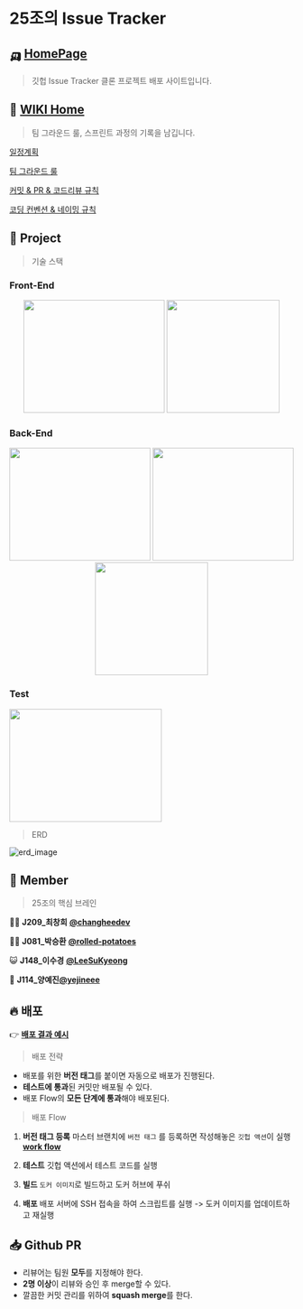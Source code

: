 # 25조의 Issue Tracker

## 🛺 [HomePage](http://49.50.172.69)
> 깃헙 Issue Tracker 클론 프로젝트 배포 사이트입니다.

## 📖 [WIKI Home](https://github.com/boostcamp-2020/IssueTracker-25/wiki)
> 팀 그라운드 룰, 스프린트 과정의 기록을 남깁니다.


[일정계획](https://github.com/boostcamp-2020/IssueTracker-25/wiki/%EC%9D%BC%EC%A0%95-%EA%B3%84%ED%9A%8D)

[팀 그라운드 룰](https://github.com/boostcamp-2020/IssueTracker-25/wiki/%ED%8C%80%ED%94%84%EB%A1%9C%EC%A0%9D%ED%8A%B8-%EA%B7%B8%EB%9D%BC%EC%9A%B4%EB%93%9C-%EB%A3%B0)

[커밋 & PR & 코드리뷰 규칙](https://github.com/boostcamp-2020/IssueTracker-25/wiki/%EC%BB%A4%EB%B0%8B,-PR,-%EC%BD%94%EB%93%9C%EB%A6%AC%EB%B7%B0-%EB%A3%B0)

[코딩 컨벤션 & 네이밍 규칙](https://github.com/boostcamp-2020/IssueTracker-25/wiki/%EC%BD%94%EB%94%A9-%EC%BB%A8%EB%B2%A4%EC%85%98-&-%EB%84%A4%EC%9D%B4%EB%B0%8D-%EA%B7%9C%EC%B9%99)

## 📌 Project
> 기술 스택
### Front-End
<p align="center">
<img width="250" height="200" src="https://user-images.githubusercontent.com/44409642/97563378-4d20b280-1a26-11eb-9da6-537f55b37718.png"/>
<img width="200" height="200" src="https://user-images.githubusercontent.com/44409642/97563380-4e51df80-1a26-11eb-880a-e8839c453956.png"/>

### Back-End
<p align="center">
<Img  width="250" height="200" src="https://user-images.githubusercontent.com/44409642/97563827-041d2e00-1a27-11eb-8331-64681489f8fe.png"/>
<Img  width="250" height="200" src="https://user-images.githubusercontent.com/44409642/97563829-054e5b00-1a27-11eb-851c-185099d08247.png"/>
<Img  width="200" height="200" src="https://user-images.githubusercontent.com/44409642/97563831-067f8800-1a27-11eb-85ab-0fd8d6eca3bc.png"/>
</p>

### Test 
<Img width='270' height='200' src="https://user-images.githubusercontent.com/44409642/97564024-49416000-1a27-11eb-9750-577ccf3db88a.png"/>


> ERD

![erd_image](https://s3.us-west-2.amazonaws.com/secure.notion-static.com/d71a75c5-4cac-463b-8550-f995c837d0af/Copy_of_undefined_%281%29.png?X-Amz-Algorithm=AWS4-HMAC-SHA256&X-Amz-Credential=AKIAT73L2G45O3KS52Y5%2F20201028%2Fus-west-2%2Fs3%2Faws4_request&X-Amz-Date=20201028T095500Z&X-Amz-Expires=86400&X-Amz-Signature=02ba40fb977db3b381d6c55d02333ad5254799c365bf9f40c4a30366a00a2946&X-Amz-SignedHeaders=host&response-content-disposition=filename%20%3D%22Copy_of_undefined_%281%29.png%22)





## 👬 Member
> 25조의 핵심 브레인

👨‍🏫 **J209_최창희** [**@changheedev**](https://github.com/changheedev)

👨‍🌾 **J081_박승환** [**@rolled-potatoes**](https://github.com/rolled-potatoes)

😺 **J148_이수경** [**@LeeSuKyeong**](https://github.com/LeeSuKyeong)

🐑 **J114_양예진**[**@yejineee**](https://github.com/yejineee)

## 🔥 배포
👉 [**배포 결과 예시**](https://github.com/boostcamp-2020/IssueTracker-25/runs/1324874733?check_suite_focus=true)
> 배포 전략
- 배포를 위한 **버전 태그**를 붙이면 자동으로 배포가 진행된다.
- **테스트에 통과**된 커밋만 배포될 수 있다.
- 배포 Flow의 **모든 단계에 통과**해야 배포된다.
> 배포 Flow
1. **버전 태그 등록**
마스터 브랜치에 `버전 태그` 를 등록하면 작성해놓은 `깃헙 액션`이 실행 
[**work flow**](https://github.com/boostcamp-2020/IssueTracker-25/blob/master/.github/workflows/deploy.yml)

2. **테스트**
깃헙 액션에서 테스트 코드를 실행

3. **빌드**
`도커 이미지`로 빌드하고 도커 허브에 푸쉬

4. **배포** 
배포 서버에 SSH 접속을 하여 스크립트를 실행
-> 도커 이미지를 업데이트하고 재실행


## 📥 Github PR 

- 리뷰어는 팀원 **모두**를 지정해야 한다. 
- **2명 이상**이 리뷰와 승인 후 merge할 수 있다.
- 깔끔한 커밋 관리를 위하여 **squash merge**를 한다.

